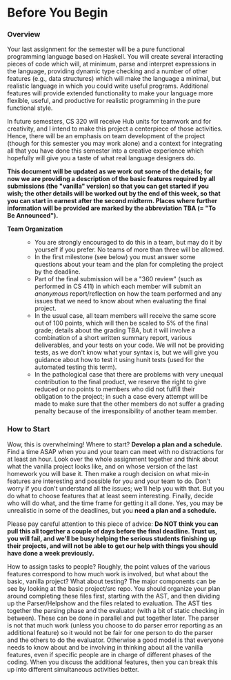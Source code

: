 # Before You Begin


<h3>Overview</h3>

 <p>    Your last assignment for the semester will be a pure functional programming language
based on Haskell. You will create several interacting pieces of code which will, at minimum, 
parse and interpret expressions in the language, providing dynamic type checking and a number
of other features (e.g., data structures) which will make the language a minimal, but realistic
language in which you could write useful programs. Additional features will provide extended
	 functionality to make your language more flexible, useful, and productive for realistic
	 programming in the pure functional style. 
	
</p>
<p>
In future semesters, CS 320 will receive Hub units for teamwork and for creativity, and I intend
	to make this project a centerpiece of those activities. Hence, there will be an emphasis on
	team development of the project (though for this semester you may work alone) and a 
	context for integrating all that you have done this
	semester into a creative experience which hopefully will give you a taste of what real language
	designers do. 
</p>
	
<p> <b>This document will be updated as we work out some of the details; for now we are providing
	a description of the basic features required by all submissions (the "vanilla" version) so that you can get
	started if you wish; the other details will be worked out by the end of this week, so that you can
	start in earnest after the second midterm. Places where further information will be provided are marked by the
	abbreviation TBA (= "To Be Announced"). 
	</b> </p>
  
  

<dt><b> Team Organization </b></dt>
<p>
<dd><ul style="list-style-type:circle;">
<li> You are strongly encouraged to do this in a team, but may do it by yourself if you prefer. No teams of more than
three will be allowed.  
</li> 
<li>In the first milestone (see below) you must answer some questions about your team and the plan for completing the project by the deadline. 
</li>   
<li> Part of the final submission will be a "360 review" (such as performed in CS 411) in which each member will submit
an <i> anonymous </i> report/reflection on 
how the team performed and any issues that we need to know about when evaluating the final project. 
</li>
<li>  In the usual case, all team members will receive the same score out of 100 points, which will then be scaled to 5% of the final grade; details about the grading TBA, but it will involve a combination of a short written summary report, various deliverables, and
your  tests on your code. We will not be providing tests, as we don't know what your syntax is, but we will give you guidance about how to test it using hunit tests (used for the automated testing this term). 
</li>
<li> In the pathological case that there are problems with very unequal contribution to the final product, we reserve the
right to give reduced or no points to members who did not fulfill their obligation to the project; in such a case every
attempt will be made to make sure that the other members do not suffer a grading penalty because of the irresponsibility
of another team  member. 
</li>
</ul>
</dd></p>
</dl>	
	
<h3>How to Start </h3>

Wow, this is overwhelming! Where to start? <b> Develop a plan and a schedule.</b>  Find a time ASAP when you and your team
can meet with no distractions for at least an hour.  Look over the whole assignment together and think about what
the vanilla project looks like, and on whose version of the last homework you will base it. Then make a rough
decision on what mix-in features are interesting and possible for you and your team to do.  Don't worry if you
don't understand all the issues; we'll help you with that.  But you do what to choose features that at least
seem interesting. Finally, decide who will do what, and the time frame for getting it all done. Yes, you may
be unrealistic in some of the deadlines, but you <b>need a plan and a schedule.</b>  

Please pay careful attention to this piece of advice: <b>Do NOT think you can pull this all together
a couple of days before the final deadline. Trust us, you will fail, and we'll be busy helping the
serious students finishing up their projects, and will not be able to get our help with things
you should have done a week previously.  </b> 


<p> How to assign tasks to people?  Roughly, the point values of the various features correspond to how much
	work is involved, but what about the basic, vanilla project? What about testing? The major components can be see by looking at the basic project/src repo. You should organize your plan around completing these
files first, starting with the AST, and then dividing up the Parser/Helpshow and the files related to
	evaluation. The AST ties together the parsing phase and the evaluator (with a bit of static checking in between).
	These can be done in parallel and put together later. The parser is not that much work (unless you choose to do
	parser error reporting as an additional feature) so it would not be fair for one person to do the parser
	and the others to do the evaluator. Otherwise a good model is that everyone needs to know about
	and be involving in thinking about all the vanilla features, even if specific people are in charge of
	different phases of the coding.  When you discuss the additional features, then you can break this
	up into different simultaneous activities better. 
	</p>
	

